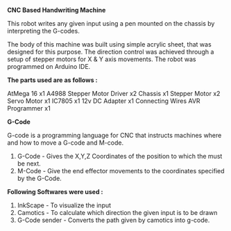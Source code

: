 **CNC Based Handwriting Machine**

This robot writes any given input using a pen mounted on the chassis by interpreting the G-codes.  

The body of this machine was built using simple acrylic sheet, that was designed for this purpose.
The direction control was achieved through a setup of stepper motors for X & Y axis movements.
The robot was programmed on Arduino IDE.

**The parts used are as follows :**

AtMega 16 x1
A4988 Stepper Motor Driver x2
Chassis x1
Stepper Motor x2
Servo Motor x1
IC7805 x1
12v DC Adapter x1
Connecting Wires 
AVR Programmer x1


**G-Code**

G-code is a programming language for CNC that instructs machines where and how to move a G-code and M-code.
1. G-Code - Gives the X,Y,Z Coordinates of the position to which the must be next.
2. M-Code - Give the end effector movements to the coordinates specified by the G-Code.

**Following Softwares were used :**

1. InkScape - To visualize the input
2. Camotics - To calculate which direction the given input is to be drawn
3. G-Code sender - Converts the path given by camotics into g-code.
